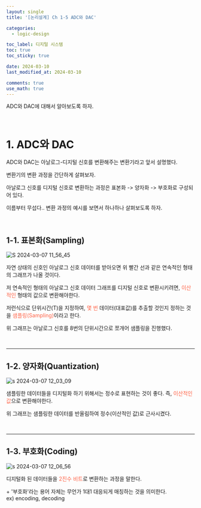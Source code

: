 ```yaml
---
layout: single
title: '[논리설계] Ch 1-5 ADC와 DAC'

categories:
  - logic-design

toc_label: 디지털 시스템
toc: true
toc_sticky: true

date: 2024-03-10
last_modified_at: 2024-03-10

comments: true
use_math: true
---
```


ADC와 DAC에 대해서 알아보도록 하자.  

<br>

# 1. ADC와 DAC

ADC와 DAC는 아날로그-디지털 신호를 변환해주는 변환기라고 앞서 설명했다.  

변환기의 변환 과정을 간단하게 살펴보자.  

아날로그 신호를 디지털 신호로 변환하는 과정은 표본화 -> 양자화 -> 부호화로 구성되어 있다. 

이름부터 무섭다.. 변환 과정의 예시를 보면서 하나하나 살펴보도록 하자.  

<br>

## 1-1. 표본화(Sampling)

![S 2024-03-07 11_56_45](https://github.com/lgwqwer/lgwqwer.github.io/assets/129755540/79c88921-f1ff-48cc-b6c0-89caa3a79012)

자연 상태의 신호인 아날로그 신호 데이터를 받아오면 위 빨간 선과 같은 연속적인 형태의 그래프가 나올 것이다.  

저 연속적인 형태의 아날로그 신호 데이터 그래프를 디지털 신호로 변환시키려면, <font color='tomato'>이산적인</font> 형태의 값으로 변환해야한다.  

저런식으로 단위시간(T)을 지정하여, <font color='tomato'>몇 번</font> 데이터(대표값)를 추출할 것인지 정하는 것을 <font color='tomato'>샘플링(Sampling)</font>이라고 한다.  

위 그래프는 아날로그 신호를 8번의 단위시간으로 쪼개어 샘플링을 진행했다.  

<br>
<hr>

## 1-2. 양자화(Quantization)

![s 2024-03-07 12_03_09](https://github.com/lgwqwer/lgwqwer.github.io/assets/129755540/7fcf2275-b030-4268-a8af-428010f0649a)

샘플링한 데이터들을 디지털화 하기 위해서는 정수로 표현하는 것이 좋다. 즉, <font color='tomato'>이산적인 값</font>으로 변환해야한다. 

위 그래프는 샘플링한 데이터를 반올림하여 정수(이산적인 값)로 근사시켰다.  

<br>
<hr>

## 1-3. 부호화(Coding)

![s 2024-03-07 12_06_56](https://github.com/lgwqwer/lgwqwer.github.io/assets/129755540/2e510d4e-6937-44b4-a456-f35fc0da52be)

디지털화 된 데이터들을 <font color='tomato'> 2진수 비트</font>로 변환하는 과정을 말한다.  

\+ '부호화'라는 용어 자체는 무언가 1대1 대응되게 매칭하는 것을 의미한다.  
ex) encoding, decoding

</details>
